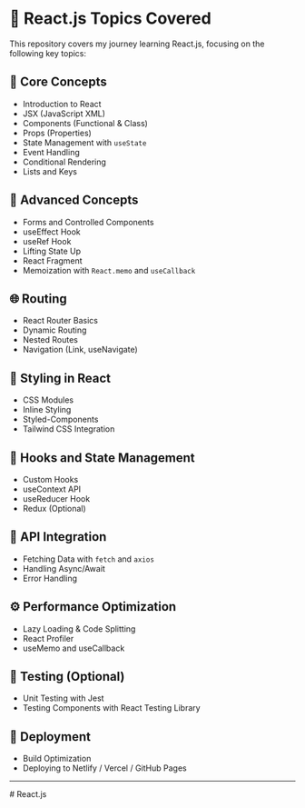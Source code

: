 # 🚀 React.js Topics Covered

This repository covers my journey learning React.js, focusing on the following key topics:

## 📘 Core Concepts
- Introduction to React
- JSX (JavaScript XML)
- Components (Functional & Class)
- Props (Properties)
- State Management with `useState`
- Event Handling
- Conditional Rendering
- Lists and Keys

## 🎯 Advanced Concepts
- Forms and Controlled Components
- useEffect Hook
- useRef Hook
- Lifting State Up
- React Fragment
- Memoization with `React.memo` and `useCallback`

## 🌐 Routing
- React Router Basics
- Dynamic Routing
- Nested Routes
- Navigation (Link, useNavigate)

## 🎨 Styling in React
- CSS Modules
- Inline Styling
- Styled-Components
- Tailwind CSS Integration

## 🧰 Hooks and State Management
- Custom Hooks
- useContext API
- useReducer Hook
- Redux (Optional)

## 🔄 API Integration
- Fetching Data with `fetch` and `axios`
- Handling Async/Await
- Error Handling

## ⚙️ Performance Optimization
- Lazy Loading & Code Splitting
- React Profiler
- useMemo and useCallback

## 🧪 Testing (Optional)
- Unit Testing with Jest
- Testing Components with React Testing Library

## 🚀 Deployment
- Build Optimization
- Deploying to Netlify / Vercel / GitHub Pages

---

#   R e a c t . j s  
 